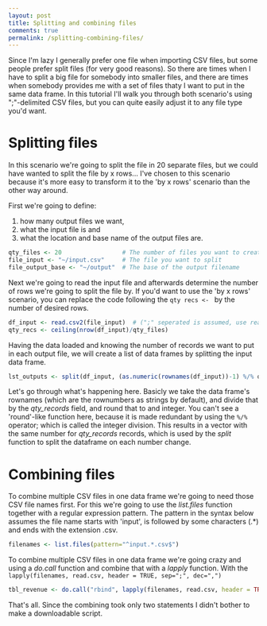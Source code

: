 ```yaml
---
layout: post
title: Splitting and combining files
comments: true
permalink: /splitting-combining-files/
---
```


Since I'm lazy I generally prefer one file when importing CSV files, but some people prefer split files (for very good reasons). So there are times when I have to split a big file for somebody into smaller files, and there are times when somebody provides me with a set of files thaty I want to put in the same data frame. In this tutorial I'll walk you through both scenario's using ";"-delimited CSV files, but you can quite easily adjust it to any file type you'd want.

# Splitting files

In this scenario we're going to split the file in 20 separate files, but we could have wanted to split the file by x rows... I've chosen to this scenario because it's more easy to transform it to the 'by x rows' scenario than the other way around. 

First we're going to define:

1. how many output files we want, 
2. what the input file is and
3. what the location and base name of the output files are.

```r
qty_files <- 20                 # The number of files you want to create
file_input <- "~/input.csv"     # The file you want to split
file_output_base <- "~/output"  # The base of the output filename
```

Next we're going to read the input file and afterwards determine the number of rows we're going to split the file by. If you'd want to use the 'by x rows' scenario, you can replace the code following the ```qty recs <- ``` by the number of desired rows.

```r
df_input <- read.csv2(file_input)  # (";" seperated is assumed, use read.csv for "," separated)
qty_recs <- ceiling(nrow(df_input)/qty_files) 
```

Having the data loaded and knowing the number of records we want to put in each output file, we will create a list of data frames by splitting the input data frame.
```r
lst_outputs <- split(df_input, (as.numeric(rownames(df_input))-1) %/% qty_recs)
```
Let's go through what's happening here. Basicly we take the data frame's rownames (which are the rownumbers as strings by default), and divide that by the _qty_records_ field, and round that to and integer. You can't see a 'round'-like function here, because it is made redundant by using the ```%/%``` operator; which is called the integer division. This results in a vector with the same number for _qty_records_ records, which is used by the _split_ function to split the dataframe on each number change.

# Combining files

To combine multiple CSV files in one data frame we're going to need those CSV file names first.  For this we're going to use the _list.files_ function together with a regular expression pattern. The pattern in the syntax below assumes the file name starts with 'input', is followed by some characters (.*) and ends with the extension .csv. 
```r 
filenames <- list.files(pattern="^input.*.csv$")
```

To combine multiple CSV files in one data frame we're going crazy and using a _do.call_ function and combine that with a _lapply_ function. With the ```lapply(filenames, read.csv, header = TRUE, sep=";", dec=",")```
```r 
tbl_revenue <- do.call("rbind", lapply(filenames, read.csv, header = TRUE, sep=";", dec=","))
```

That's all. Since the combining took only two statements I didn't bother to make a downloadable script.
